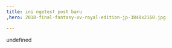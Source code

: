 ```yaml
---
title: ini ngetest post baru
,hero: 2018-final-fantasy-xv-royal-edition-jp-3840x2160.jpg

---
```

undefined
    
    
    
    